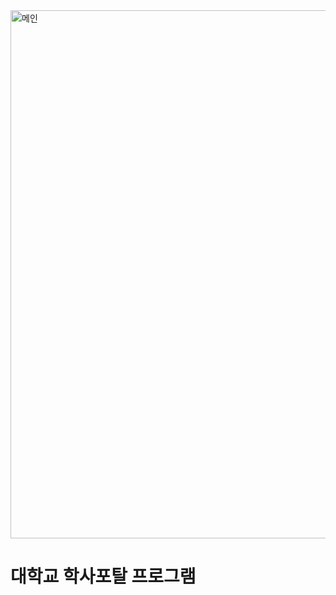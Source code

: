 <img width="845" alt="메인" src="https://user-images.githubusercontent.com/113576529/235596313-87934a41-0f7c-4bd5-a33b-a65459a904d5.PNG">

# 대학교 학사포탈 프로그램

